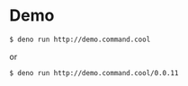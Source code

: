 # Demo

```bash
$ deno run http://demo.command.cool
```

or

```bash
$ deno run http://demo.command.cool/0.0.11
```